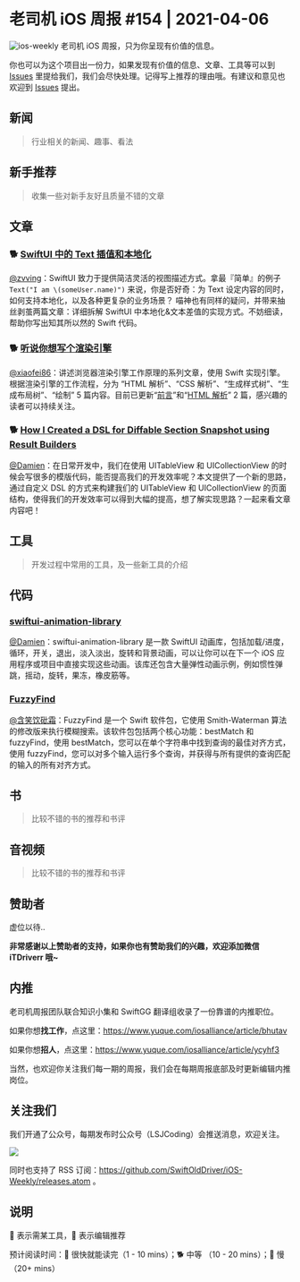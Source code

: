 # 老司机 iOS 周报 #154 | 2021-04-06

![ios-weekly](https://github.com/SwiftOldDriver/iOS-Weekly/blob/master/assets/ios-weekly.png?raw=true)
老司机 iOS 周报，只为你呈现有价值的信息。

你也可以为这个项目出一份力，如果发现有价值的信息、文章、工具等可以到 [Issues](https://github.com/SwiftOldDriver/iOS-Weekly/issues) 里提给我们，我们会尽快处理。记得写上推荐的理由哦。有建议和意见也欢迎到 [Issues](https://github.com/SwiftOldDriver/iOS-Weekly/issues) 提出。

## 新闻

> 行业相关的新闻、趣事、看法

## 新手推荐

> 收集一些对新手友好且质量不错的文章

## 文章

### 🐕 [SwiftUI 中的 Text 插值和本地化](https://onevcat.com/2021/03/swiftui-text-1/)

[@zvving](https://github.com/zvving)：SwiftUI 致力于提供简洁灵活的视图描述方式。拿最『简单』的例子`Text("I am \(someUser.name)")` 来说，你是否好奇：为 Text 设定内容的同时，如何支持本地化，以及各种更复杂的业务场景？
喵神也有同样的疑问，并带来抽丝剥茧两篇文章：详细拆解 SwiftUI 中本地化&文本差值的实现方式。不妨细读，帮助你写出知其所以然的 Swift 代码。

### 🐕 [听说你想写个渲染引擎](https://mp.weixin.qq.com/s?__biz=Mzg4MjU2Mzc1MQ==&mid=2247485069&idx=1&sn=693e48ede7d796e14620fbbeaee56beb&chksm=cf558945f822005377aab06e3d42ffbf7d79f6a818b319a953e7f44ed7d4d79b5dffb66c8019&token=911515468&lang=zh_CN#rd)

[@xiaofei86](https://github.com/xiaofei86)：讲述浏览器渲染引擎工作原理的系列文章，使用 Swift 实现引擎。根据渲染引擎的工作流程，分为 “HTML 解析”、“CSS 解析”、“生成样式树”、“生成布局树”、“绘制” 5 篇内容。目前已更新“[前言](https://mp.weixin.qq.com/s?__biz=Mzg4MjU2Mzc1MQ==&mid=2247485069&idx=1&sn=693e48ede7d796e14620fbbeaee56beb&chksm=cf558945f822005377aab06e3d42ffbf7d79f6a818b319a953e7f44ed7d4d79b5dffb66c8019&token=911515468&lang=zh_CN#rd)”和“[HTML 解析](https://mp.weixin.qq.com/s?__biz=Mzg4MjU2Mzc1MQ==&mid=2247485069&idx=2&sn=986f6eb0a7bece1d4e70253c3c9b7020&chksm=cf558945f8220053a6f15f658bcc2e442ee238c5639837076a85b2ceb6f7f6d104e4fbebc464&cur_album_id=1717440219009892354&scene=189#rd)” 2 篇，感兴趣的读者可以持续关注。

### 🐕 [How I Created a DSL for Diffable Section Snapshot using Result Builders](https://swiftsenpai.com/swift/section-snapshot-builder/)

[@Damien](https://github.com/ZengyiMa)：在日常开发中，我们在使用 UITableView 和 UICollectionView 的时候会写很多的模版代码，能否提高我们的开发效率呢？本文提供了一个新的思路，通过自定义 DSL 的方式来构建我们的 UITableView 和 UICollectionView 的页面结构，使得我们的开发效率可以得到大幅的提高，想了解实现思路？一起来看文章内容吧！

## 工具

> 开发过程中常用的工具，及一些新工具的介绍

## 代码

### [swiftui-animation-library](https://github.com/amosgyamfi/swiftui-animation-library)

[@Damien](https://github.com/ZengyiMa)：swiftui-animation-library 是一款 SwiftUI 动画库，包括加载/进度，循环，开关，退出，淡入淡出，旋转和背景动画，可以让你可以在下一个 iOS 应用程序或项目中直接实现这些动画。该库还包含大量弹性动画示例，例如惯性弹跳，摇动，旋转，果冻，橡皮筋等。


### [FuzzyFind](https://github.com/truizlop/FuzzyFind)

[@含笑饮砒霜](https://weibo.com/chinafishnews/)：FuzzyFind 是一个 Swift 软件包，它使用 Smith-Waterman 算法的修改版来执行模糊搜索。该软件包包括两个核心功能：bestMatch 和 fuzzyFind，使用 bestMatch，您可以在单个字符串中找到查询的最佳对齐方式，使用 fuzzyFind，您可以对多个输入运行多个查询，并获得与所有提供的查询匹配的输入的所有对齐方式。


## 书

> 比较不错的书的推荐和书评

## 音视频

> 比较不错的书的推荐和书评

## 赞助者

虚位以待..

**非常感谢以上赞助者的支持，如果你也有赞助我们的兴趣，欢迎添加微信 iTDriverr 哦~**

## 内推

老司机周报团队联合知识小集和 SwiftGG 翻译组收录了一份靠谱的内推职位。

如果你想**找工作**，点这里：https://www.yuque.com/iosalliance/article/bhutav

如果你想**招人**，点这里：https://www.yuque.com/iosalliance/article/ycyhf3

当然，也欢迎你关注我们每一期的周报，我们会在每期周报底部及时更新编辑内推岗位。

## 关注我们

我们开通了公众号，每期发布时公众号（LSJCoding）会推送消息，欢迎关注。

![](https://github.com/SwiftOldDriver/iOS-Weekly/blob/master/assets/qrcode_for_wechat.jpg?raw=true)

同时也支持了 RSS 订阅：https://github.com/SwiftOldDriver/iOS-Weekly/releases.atom 。

## 说明

🚧 表示需某工具，🌟 表示编辑推荐

预计阅读时间：🐎 很快就能读完（1 - 10 mins）；🐕 中等 （10 - 20 mins）；🐢 慢（20+ mins）
